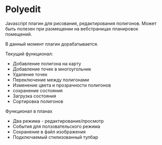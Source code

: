 Polyedit
========

Javascript плагин для рисования, редактирования полигонов. Может быть полезен при размещении на вебстраницах планировок помещений.

В данный момент плагин дорабатывается.

Текущий функционал:

* Добавление полигона на карту
* Добавление точек в многоугольник
* Удаление точек
* Переключение между полигонами
* Изменение цвета и прозрачности полигонов
* сохранение состояния
* Загрузка состояния
* Сортировка полигонов

Функционал в планах

* Два режима - редактирование/просмотр
* События для ползовательского режима
* Сохранение в файл изображения
* Подключаемый стилизованный тулбар